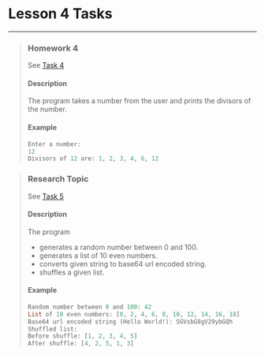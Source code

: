 # Lesson 4 Tasks
----------------

> ### Homework 4
> See [Task 4](homework_4/README.md)
>
> #### Description
> The program takes a number from the user and prints the divisors of the number.
>
> #### Example
> ```dart
> Enter a number:
> 12
> Divisors of 12 are: 1, 2, 3, 4, 6, 12
> ```
>


> ### Research Topic
> See [Task 5](research_topic_4/README.md)
>
> #### Description
> The program
> - generates a random number between 0 and 100.
> - generates a list of 10 even numbers.
> - converts given string to base64 url encoded string.
> - shuffles a given list.
>
> #### Example
> ```dart
> Random number between 0 and 100: 42
> List of 10 even numbers: [0, 2, 4, 6, 8, 10, 12, 14, 16, 18]
> Base64 url encoded string (Hello World!): SGVsbG8gV29ybGQh
> Shuffled list:
> Before shuffle: [1, 2, 3, 4, 5]
> After shuffle: [4, 2, 5, 1, 3]
> ```
>
>



